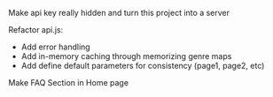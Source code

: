 Make api key really hidden and turn this project into a server

Refactor api.js:
- Add error handling
- Add in-memory caching through memorizing genre maps
- Add define default parameters for consistency (page1, page2, etc)

Make FAQ Section in Home page



